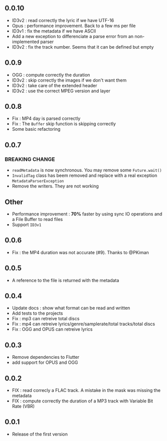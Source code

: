 ## 0.0.10

- ID3v2 : read correctly the lyric if we have UTF-16
- Opus  : performance improvement. Back to a few ms per file
- ID3v1 : fix the metadata if we have ASCII
- Add a new exception to differenciate a parse error from an non-implemented parser
- ID3v2 : fix the track number. Seems that it can be defined but empty

## 0.0.9

- OGG   : compute correctly the duration
- ID3v2 : skip correctly the images if we don't want them
- ID3v2 : take care of the extended header
- ID3v2 : use the correct MPEG version and layer

## 0.0.8

- Fix : MP4 day is parsed correctly
- Fix : The `Buffer` skip function is skipping correctly
- Some basic refactoring

## 0.0.7

### BREAKING CHANGE

- `readMetadata` is now synchronous. You may remove some `Future.wait()`
- `InvalidTag` class has beem removed and replace with a real exception `MetadataParserException`
- Remove the writers. They are not working

## Other

- Performance improvement : **70%** faster by using sync IO operations and a File Buffer to read files
- Support `ID3v1`

## 0.0.6

- Fix : the MP4 duration was not accurate (#9). Thanks to @PKiman

## 0.0.5

- A reference to the file is returned with the metadata

## 0.0.4

- Update docs : show what format can be read and written
- Add tests to the projects
- Fix : mp3 can retreive total discs
- Fix : mp4 can retreive lyrics/genre/samplerate/total tracks/total discs
- Fix : OGG and OPUS can retreive lyrics

## 0.0.3

- Remove dependencies to Flutter
- add support for OPUS and OGG

## 0.0.2

- FIX : read correcly a FLAC track. A mistake in the mask was missing the metadata
- FIX : compute correctly the duration of a MP3 track with Variable Bit Rate (VBR)

## 0.0.1

- Release of the first version
